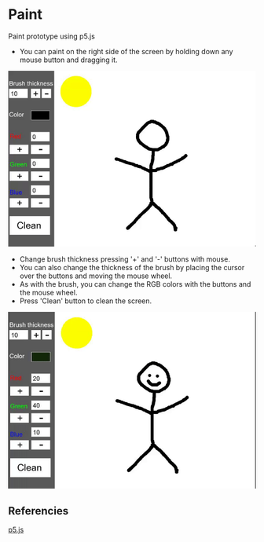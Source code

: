 # Paint
Paint prototype using p5.js

  - You can paint on the right side of the screen by holding down any mouse button and dragging it.

![Demo_Paint](demo_paint.gif)

  - Change brush thickness pressing '+' and '-' buttons with mouse.
  - You can also change the thickness of the brush by placing the cursor over the buttons and moving the mouse wheel.
  - As with the brush, you can change the RGB colors with the buttons and the mouse wheel.
  - Press 'Clean' button to clean the screen.
  
![Demo_Clean_Brush](demo_clean_brush.gif)

## Referencies

[p5.js](https://p5js.org/reference/)
